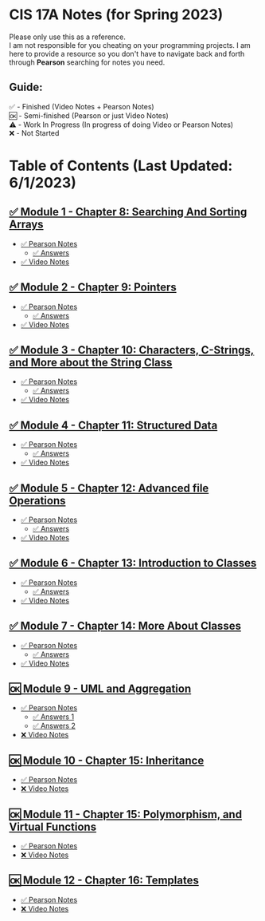 # CIS 17A Notes (for Spring 2023)
Please only use this as a reference. <br />
I am not responsible for you cheating on your programming projects. I am here to provide a resource so you don't have to navigate back and forth through **Pearson** searching for notes you need.

## Guide:
✅ - Finished (Video Notes + Pearson Notes) <br />
🆗 - Semi-finished (Pearson or just Video Notes) <br />
⚠️ - Work In Progress (In progress of doing Video or Pearson Notes) <br />
❌ - Not Started <br />

# Table of Contents (Last Updated: 6/1/2023)
## [✅ Module 1 - Chapter 8: Searching And Sorting Arrays](/Module%201/)
- [✅ Pearson Notes](/Module%201/Pearson%20Notes)
  - [✅ Answers](Module%201/Pearson%20Notes/!%20Unit%208%20Answers.md)
- [✅ Video Notes](/Module%201/Video%20Notes)
## [✅ Module 2 - Chapter 9: Pointers](/Module%202/)
- [✅ Pearson Notes](/Module%202/Pearson%20Notes)
  - [✅ Answers](Module%202/Pearson%20Notes/!%20Unit%209%20Answers.md)
- [✅ Video Notes](/Module%202/Video%20Notes)
## [✅ Module 3 - Chapter 10: Characters, C-Strings, and More about the String Class](/Module%203/) 
- [✅ Pearson Notes](/Module%203/Pearson%20Notes)
  - [✅ Answers](/Module%204/Pearson%20Notes/!%20Unit%2010%20Answers.md)
- [✅ Video Notes](/Module%203/Video%20Notes) 
## [✅ Module 4 - Chapter 11: Structured Data](/Module%204/)
- [✅ Pearson Notes](/Module%204/Pearson%20Notes)
  - [✅ Answers](Module%204/Pearson%20Notes/!%20Unit%2011%20Answers.md)
- [✅ Video Notes](/Module%204/Video%20Notes)
## [✅ Module 5 - Chapter 12: Advanced file Operations](/Module%205)
- [✅ Pearson Notes](/Module%205/Pearson%20Notes)
  - [✅ Answers](/Module%205/Pearson%20Notes/!%20Unit%2012%20Answers.md)
- [✅ Video Notes](/Module%205/Video%20Notes)
## [✅ Module 6 - Chapter 13: Introduction to Classes](/Module%206)
- [✅ Pearson Notes](/Module%206/Pearson%20Notes)
  - [✅ Answers](Module%209/Pearson%20Notes/!%20Unit%2013%20Answers.md)
- [✅ Video Notes](/Module%206/Video%20Notes)
## [✅ Module 7 - Chapter 14: More About Classes](/Module%206)
- [✅ Pearson Notes](/Module%207/Pearson%20Notes)
  - [✅ Answers](Module%209/Pearson%20Notes/!%20Unit%2014%20Answers.md)
- [✅ Video Notes](/Module%207/Video%20Notes)
## [🆗 Module 9 - UML and Aggregation](/Module%208)
- [✅ Pearson Notes](/Module%209/Pearson%20Notes)
  - [✅ Answers 1](Module%209/Pearson%20Notes/!%20Unit%2013%20Answers.md)
  - [✅ Answers 2](Module%209/Pearson%20Notes/!%20Unit%2014%20Answers.md)
- [❌ Video Notes](/Module%209/Video%20Notes)
## [🆗 Module 10 - Chapter 15: Inheritance](/Module%2010)
- [✅ Pearson Notes](/Module%2010/Pearson%20Notes)
- [❌ Video Notes](/Module%2010/Video%20Notes)

## [🆗 Module 11 - Chapter 15: Polymorphism, and Virtual Functions](/Module%2011)
- [✅ Pearson Notes](/Module%2011/Pearson%20Notes)
- [❌ Video Notes](/Module%2011/Video%20Notes)

## [🆗 Module 12 - Chapter 16: Templates](/Module%2012)
- [✅ Pearson Notes](/Module%2012/Pearson%20Notes)
- [❌ Video Notes](/Module%2012/Video%20Notes)


